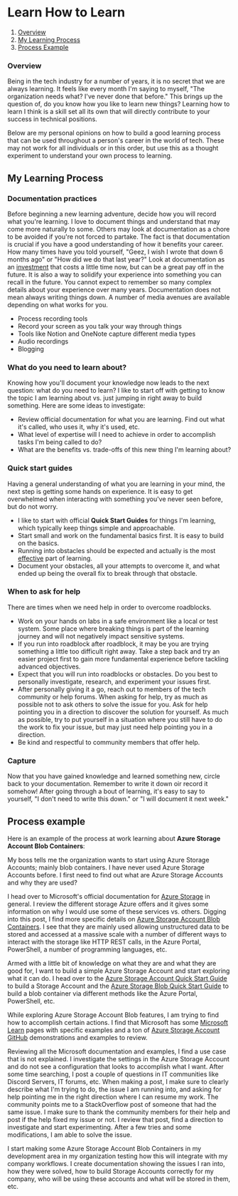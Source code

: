 # Learn How to Learn


1. [Overview](#overview)
2. [My Learning Process](#process)
3. [Process Example](#example)

### Overview <a name="overview"></a>
Being in the tech industry for a number of years, it is no secret that we are always learning. It feels like every month I'm saying to myself, "The organization needs what? I've never done that before." This brings up the question of, do you know how you like to learn new things? Learning how to learn I think is a skill set all its own that will directly contribute to your success in technical positions.

Below are my personal opinions on how to build a good learning process that can be used throughout a person's career in the world of tech. These may not work for all individuals or in this order, but use this as a thought experiment to understand your own process to learning. 

 ## My Learning Process <a name="process"></a>

### Documentation practices
Before beginning a new learning adventure, decide how you will record what you're learning. I love to document things and understand that may come more naturally to some. Others may look at documentation as a chore to be avoided if you're not forced to partake. The fact is that documentation is crucial if you have a good understanding of how it benefits your career. How many times have you told yourself, "Geez, I wish I wrote that down 6 months ago" or "How did we do that last year?" Look at documentation as an <u>investment</u> that costs a little time now, but can be a great pay off in the future. It is also a way to solidify your experience into something you can recall in the future. You cannot expect to remember so many complex details about your experience over many years. Documentation does not mean always writing things down. A number of media avenues are available depending on what works for you.

- Process recording tools
- Record your screen as you talk your way through things
- Tools like Notion and OneNote capture different media types
- Audio recordings
- Blogging

### What do you need to learn about?
Knowing how you'll document your knowledge now leads to the next question: what do you need to learn? I like to start off with getting to know the topic I am learning about vs. just jumping in right away to build something. Here are some ideas to investigate:

- Review official documentation for what you are learning. Find out what it's called, who uses it, why it's used, etc. 
- What level of expertise will I need to achieve in order to accomplish tasks I'm being called to do?
- What are the benefits vs. trade-offs of this new thing I'm learning about?

### Quick start guides
Having a general understanding of what you are learning in your mind, the next step is getting some hands on experience. It is easy to get overwhelmed when interacting with something you've never seen before, but do not worry. 

- I like to start with official **Quick Start Guides** for things I'm learning, which typically keep things simple and approachable. 
- Start small and work on the fundamental basics first. It is easy to build on the basics.
- Running into obstacles should be expected and actually is the most <u>effective</u> part of learning.  
- Document your obstacles, all your attempts to overcome it, and what ended up being the overall fix to break through that obstacle. 


### When to ask for help
There are times when we need help in order to overcome roadblocks. 

- Work on your hands on labs in a safe environment like a local or test system. Some place where breaking things is part of the learning journey and will not negatively impact sensitive systems. 
- If you run into roadblock after roadblock, it may be you are trying something a little too difficult right away. Take a step back and try an easier project first to gain more fundamental experience before tackling advanced objectives. 
- Expect that you will run into roadblocks or obstacles. Do you best to personally investigate, research, and experiment your issues first. 
- After personally giving it a go, reach out to members of the tech community or help forums. When asking for help, try as much as possible not to ask others to solve the issue for you. Ask for help pointing you in a direction to discover the solution for yourself. As much as possible, try to put yourself in a situation where you still have to do the work to fix your issue, but may just need help pointing you in a direction. 
- Be kind and respectful to community members that offer help. 

### Capture
Now that you have gained knowledge and learned something new, circle back to your documentation. Remember to write it down oir record it somehow! After going through a bout of learning, it's easy to say to yourself, "I don't need to write this down." or "I will document it next week." 

## Process example <a name="example"></a>
Here is an example of the process at work learning about **Azure Storage Account Blob Containers**:

My boss tells me the organization wants to start using Azure Storage Accounts; mainly blob containers. I have never used Azure Storage Accounts before. I first need to find out what are Azure Storage Accounts and why they are used?

I head over to Microsoft's official documentation for [Azure Storage](https://learn.microsoft.com/en-us/azure/storage/common/storage-introduction) in general. I review the different storage Azure offers and it gives some information on why I would use some of these services vs. others. Digging into this post, I find more specific details on [Azure Storage Account Blob Containers](https://learn.microsoft.com/en-us/azure/storage/blobs/storage-blobs-introduction). I see that they are mainly used allowing unstructured data to be stored and accessed at a massive scale with a number of different ways to interact with the storage like HTTP REST calls, in the Azure Portal, PowerShell, a number of programming languages, etc. 

Armed with a little bit of knowledge on what they are and what they are good for, I want to build a simple Azure Storage Account and start exploring what it can do. I head over to the [Azure Storage Account Quick Start Guide](https://learn.microsoft.com/en-us/azure/storage/common/storage-account-create?toc=%2Fazure%2Fstorage%2Fblobs%2Ftoc.json&tabs=azure-portal) to build a Storage Account and the [Azure Storage Blob Quick Start Guide](https://learn.microsoft.com/en-us/azure/storage/blobs/storage-quickstart-blobs-portal) to build a blob container via different methods like the Azure Portal, PowerShell, etc. 

While exploring Azure Storage Account Blob features, I am trying to find how to accomplish certain actions. I find that Microsoft has some [Microsoft Learn](https://learn.microsoft.com/en-us/azure/storage/blobs/storage-create-geo-redundant-storage?tabs=dotnet) pages with specific examples and a ton of [Azure Storage Account GitHub](https://github.com/MicrosoftDocs/azure-docs/tree/main/articles/storage/blobs) demonstrations and examples to review. 

Reviewing all the Microsoft documentation and examples, I find a use case that is not explained. I investigate the settings in the Azure Storage Account and do not see a configuration that looks to accomplish what I want. After some time searching, I post a couple of questions in IT communities like Discord Servers, IT forums, etc. When making a post, I make sure to clearly describe what I'm trying to do, the issue I am running into, and asking for help pointing me in the right direction where I can resume my work. The community points me to a StackOverflow post of someone that had the same issue. I make sure to thank the community members for their help and post if the help fixed my issue or not. I review that post, find a direction to investigate and start experimenting. After a few tries and some modifications, I am able to solve the issue. 

I start making some Azure Storage Account Blob Containers in my development area in my organization testing how this will integrate with my company workflows. I create documentation showing the issues I ran into, how they were solved, how to build Storage Accounts correctly for my company, who will be using these accounts and what will be stored in them, etc. 
